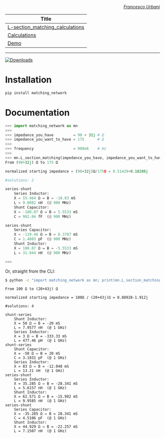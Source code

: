 <div align="right" style="text-align:right"><i><a href="https://urbanij.github.io/">Francesco Urbani</a></i></div>

<!-- Index of Jupyter (IPython) Notebooks -->

|Title                                                                                                           |
|----------------------------------------------------------------------------------------------------------------|
|<a href="https://github.com/urbanij/matching-network/blob/master/aux/L-section_matching_calculations.ipynb">L-section_matching_calculations</a>|
|<a href="https://github.com/urbanij/matching-network/blob/master/aux/calculations.ipynb">Calculations</a>                                      |
|<a href="https://github.com/urbanij/matching-network/blob/master/aux/demo_matching_network.ipynb">Demo</a>                                     |



---


[![Downloads](https://pepy.tech/badge/matching-network)](https://pepy.tech/project/matching-network)


Installation
============

```sh
pip install matching_network
```


Documentation
=============


```python
>>> import matching_network as mn
>>>
>>> impedance_you_have         = 90 + 32j # Ω
>>> impedance_you_want_to_have = 175      # Ω
>>>
>>> frequency                  = 900e6    # Hz
>>>
>>> mn.L_section_matching(impedance_you_have, impedance_you_want_to_have, frequency).match()
From (90+32j) Ω to 175 Ω

normalized starting impedance = (90+32j)Ω/175Ω = 0.51429+0.18286j

#solutions: 2

series-shunt
    Series Inductor:
    X = 55.464 Ω ⇔ B = -18.03 mS
    L = 9.8082 nH  (@ 900 MHz)
    Shunt Capacitor:
    X = -180.07 Ω ⇔ B = 5.5533 mS
    C = 982.04 fF  (@ 900 MHz)

series-shunt
    Series Capacitor:
    X = -119.46 Ω ⇔ B = 8.3707 mS
    C = 1.4803 pF  (@ 900 MHz)
    Shunt Inductor:
    X = 180.07 Ω ⇔ B = -5.5533 mS
    L = 31.844 nH  (@ 900 MHz)

>>>
```


Or, straight from the CLI:
```bash
$ python -c "import matching_network as mn; print(mn.L_section_matching(100, 20+43j, 1e9).match())"
```
```
From 100 Ω to (20+43j) Ω

normalized starting impedance = 100Ω / (20+43j)Ω = 0.88928-1.912j

#solutions: 4

shunt-series
	Shunt Inductor:
	X = 50 Ω ⇔ B = -20 mS
	L = 7.9577 nH  (@ 1 GHz)
	Series Inductor:
	X = 3 Ω ⇔ B = -333.33 mS
	L = 477.46 pH  (@ 1 GHz)
shunt-series
	Shunt Capacitor:
	X = -50 Ω ⇔ B = 20 mS
	C = 3.1831 pF  (@ 1 GHz)
	Series Inductor:
	X = 83 Ω ⇔ B = -12.048 mS
	L = 13.21 nH  (@ 1 GHz)
series-shunt
	Series Inductor:
	X = 35.285 Ω ⇔ B = -28.341 mS
	L = 5.6157 nH  (@ 1 GHz)
	Shunt Inductor:
	X = 62.571 Ω ⇔ B = -15.982 mS
	L = 9.9585 nH  (@ 1 GHz)
series-shunt
	Series Capacitor:
	X = -35.285 Ω ⇔ B = 28.341 mS
	C = 4.5106 pF  (@ 1 GHz)
	Shunt Inductor:
	X = 44.929 Ω ⇔ B = -22.257 mS
	L = 7.1507 nH  (@ 1 GHz)
```
